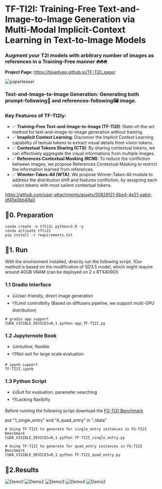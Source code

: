 # TF-TI2I: Training-Free Text-and-Image-to-Image Generation via Multi-Modal Implicit-Context Learning in Text-to-Image Models

### Augment your T2I models with arbitrary number of images as references in a Training-Free manner 🔥🔥🔥
**Project Page:** https://bluedyee.github.io/TF-TI2I_page/

![paperteaser](./girhub_src/teaser_TI2I.jpg)
### Text-and-Image-to-Image Generation: Generating both prompt-following📃 and references-following🖼️ image.
### Key Features of TF-TI2Iy:
* ✅ **Training-Free Text-and-Image-to-Image (TF-TI2I)**: State-of-the-art method for text-and-image-to-image generation without training. 
* ✅ **Imaplicit Context Learning**: Disconver the Implicit Context Learning capability of textual tokens to extract visual details from vision tokens. 
* ✅ **Contextual Tokens Sharing (CTS)**: By sharing contextual tokens, we can effectively aggregate the visual informations from multiple images.
* ✅ **References Contextual Masking (RCM)**: To reduce the confliction between images, we propose References Contextual Masking to restrict the information learned from references.
* ✅ **Winnter-Takes-All (WTA)**: We propose Winner-Takes-All module to address the distribution shift and features confliction, by assigning each vision tokens with most sailent contextual tokens.
  
https://github.com/user-attachments/assets/50826f21-6be4-4e21-aabd-df45e0bb49a0
## 🦦0. Preparation
```
conda create -n tfti2i python=3.9 -y
conda activate tfti2i
pip install -r requirements.txt
```
## 🐾1. Run

With the environment installed, directly run the following script.
(Our method is based on the modification of SD3.5 model, which might require around 40GB VRAM (can be deployed on 2 x RTX4090))
### 1.1 Gradio Interface
* 👍User-friendly, direct image generation
* 👎Limit controlbilty
(Based on diffusers pipeline, we support multi-GPU distribution)
```
# gradio app support
CUDA_VISIBLE_DEVICES=0,1 python app_TF-TI2I.py
```

### 1.2 Jupyternote Book
* 👍Intuitive, flaxible
* 👎Not suit for large scale evaluation

```
# ipynb support
TF-TI2I.ipynb
```
### 1.3 Python Script
* 👍Suit for evaluation, parameter searching
* 👎Lacking flaxibilty

Before running the following script download the [FG-TI2I Benchmark](https://drive.google.com/drive/folders/1G4aZnNhiLvamSh2CjTF867auIK7MFD6a?usp=sharing)


put "1_single_entry" and "4_quad_entry" in "./data"
```
# Using TF-TI2I to generate for single_entry instances in FG-TI2I Benchmark
CUDA_VISIBLE_DEVICES=0,1 python TF-TI2I_single_entry.py

# Using TF-TI2I to generate for quad_entry instances in FG-TI2I Benchmark
CUDA_VISIBLE_DEVICES=0,1 python TF-TI2I_quad_entry.py
```
## 🌈2.Results
![Demo1](./girhub_src/images/main_qualitative.jpg)
![Demo2](./girhub_src/images/app_more_emu_qualitative.jpg)
![Demo3](./girhub_src/images/abla_qualitative_trio.jpg)
![Demo4](./girhub_src/images/abla_qualitative_dual.jpg)
![Demo2](./girhub_src/images/main_qualitative_db_wti2i.jpg)
